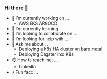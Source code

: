 ### Hi there 👋

- 🔭 I’m currently working on ...
  - AWS EKS ARGOCD 
- 🌱 I’m currently learning ...
- 👯 I’m looking to collaborate on ...
- 🤔 I’m looking for help with ...
- 💬 Ask me about ...
  - Deploying a K8s HA cluster on bare metal
  - Deploying Dagster into K8s 
- 📫 How to reach me: ...
  - LinkedIn
- ⚡ Fun fact: ...


<!--
**jazzlyj/jazzlyj** is a ✨ _special_ ✨ repository because its `README.md` (this file) appears on your GitHub profile.

Here are some ideas to get you started:

- 🔭 I’m currently working on ...
- 🌱 I’m currently learning ...
- 👯 I’m looking to collaborate on ...
- 🤔 I’m looking for help with ...
- 💬 Ask me about ...
- 📫 How to reach me: ...
- 😄 Pronouns: ...
- ⚡ Fun fact: ...
-->
